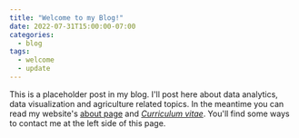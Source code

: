 ```yaml
---
title: "Welcome to my Blog!"
date: 2022-07-31T15:00:00-07:00
categories:
  - blog
tags:
  - welcome
  - update
---
```


This is a placeholder post in my blog. I'll post here about data analytics, data visualization and agriculture related topics. In the meantime you can read my website's [about page][about-page] and [*Curriculum vitae*][cv]. You'll find some ways to contact me at the left side of this page.

[about-page]: /about/
[cv]:   /cv/
